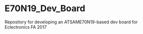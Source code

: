 # E70N19_Dev_Board
 Repository for developing an ATSAME70N19-based dev board for Eclectronics FA 2017
